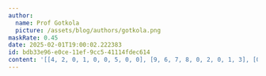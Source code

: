 ```yaml
---
author:
  name: Prof Gotkola
  picture: /assets/blog/authors/gotkola.png
maskRate: 0.45
date: 2025-02-01T19:00:02.222383
id: bdb33e96-e0ce-11ef-9cc5-41114fdec614
content: '[[4, 2, 0, 1, 0, 0, 5, 0, 0], [9, 6, 7, 8, 0, 2, 0, 1, 3], [0, 0, 5, 0, 0, 6, 0, 8, 0], [5, 0, 6, 0, 0, 0, 0, 4, 8], [7, 3, 1, 5, 0, 0, 6, 9, 0], [8, 4, 2, 9, 0, 0, 7, 3, 0], [0, 0, 3, 4, 1, 9, 0, 5, 6], [0, 0, 0, 2, 3, 0, 9, 0, 1], [0, 5, 9, 6, 7, 0, 0, 0, 4]]'
---
```

